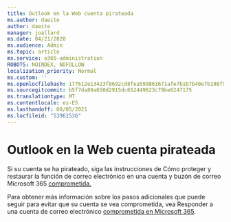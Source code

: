 ```yaml
---
title: Outlook en la Web cuenta pirateada
ms.author: daeite
author: daeite
manager: joallard
ms.date: 04/21/2020
ms.audience: Admin
ms.topic: article
ms.service: o365-administration
ROBOTS: NOINDEX, NOFOLLOW
localization_priority: Normal
ms.custom: ''
ms.openlocfilehash: 177612e13423f8692cd8fea599861671afe7b1b7b40e7b198f5bef536d51c75c
ms.sourcegitcommit: b5f7da89a650d2915dc652449623c78be6247175
ms.translationtype: MT
ms.contentlocale: es-ES
ms.lasthandoff: 08/05/2021
ms.locfileid: "53961536"
---
```

# <a name="outlook-on-the-web-account-hacked"></a>Outlook en la Web cuenta pirateada

Si su cuenta se ha pirateado, siga las instrucciones de Cómo proteger y restaurar la función de correo electrónico en una cuenta y buzón de correo Microsoft 365 [comprometida.](https://docs.microsoft.com/microsoft-365/security/office-365-security/responding-to-a-compromised-email-account)

Para obtener más información sobre los pasos adicionales que puede seguir para evitar que su cuenta se vea comprometida, vea Responder a una cuenta de correo electrónico [comprometida en Microsoft 365](https://docs.microsoft.com/microsoft-365/security/office-365-security/responding-to-a-compromised-email-account).